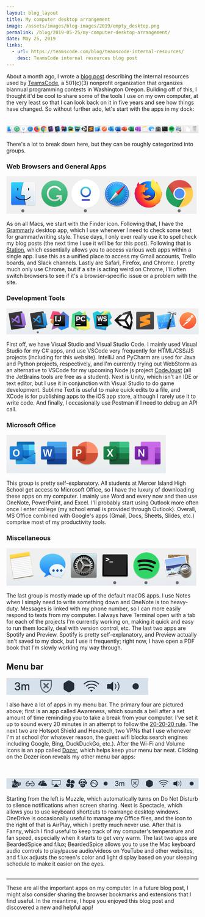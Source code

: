 ```yaml
---
layout: blog_layout
title: My computer desktop arrangement
image: /assets/images/blog-images/2019/empty_desktop.png
permalink: /blog/2019-05-25/my-computer-desktop-arrangement/
date: May 25, 2019
links: 
  - url: https://teamscode.com/blog/teamscode-internal-resources/
    desc: TeamsCode internal resources blog post
---
```


About a month ago, I wrote a [blog post](https://teamscode.com/blog/teamscode-internal-resources/) describing the internal resources used by [TeamsCode](https://teamscode.com/), a 501(c)(3) nonprofit organization that organizes biannual programming contests in Washington Oregon. Building off of this, I thought it'd be cool to share some of the tools I use on my own computer, at the very least so that I can look back on it in five years and see how things have changed. So without further ado, let's start with the apps in my dock:
<br><br><br>
![Apps in my dock](/assets/images/blog-images/2019/dock_full.png)
<br><br>
There's a lot to break down here, but they can be roughly categorized into groups.

### Web Browsers and General Apps

![Browser/general app group](/assets/images/blog-images/2019/dock_browsers.png)

As on all Macs, we start with the Finder icon. Following that, I have the [Grammarly](https://www.grammarly.com/) desktop app, which I use whenever I need to check some text for grammar/writing style. These days, I only ever really use it to spellcheck my blog posts (the next time I use it will be for this post). Following that is [Station](https://getstation.com/), which essentially allows you to access various web apps within a single app. I use this as a unified place to access my Gmail accounts, Trello boards, and Slack channels. Lastly are Safari, Firefox, and Chrome. I pretty much only use Chrome, but if a site is acting weird on Chrome, I'll often switch browsers to see if it's a browser-specific issue or a problem with the site. 

### Development Tools

![Development tools group](/assets/images/blog-images/2019/dock_dev.png)

First off, we have Visual Studio and Visual Studio Code. I mainly used Visual Studio for my C# apps, and use VSCode very frequently for HTML/CSS/JS projects (including for this website). IntelliJ and PyCharm are used for Java and Python projects, respectively, and I'm currently trying out WebStorm as an alternative to VSCode for my upcoming Node.js project [CodeJoust](https://www.codejoust.co/) (all the JetBrains tools are free as a student). Next is Unity, which isn't an IDE or text editor, but I use it in conjunction with Visual Studio to do game development. Sublime Text is useful to make quick edits to a file, and XCode is for publishing apps to the iOS app store, although I rarely use it to write code. And finally, I occasionally use Postman if I need to debug an API call. 

### Microsoft Office

![Microsoft office group](/assets/images/blog-images/2019/dock_office.png)

This group is pretty self-explanatory. All students at Mercer Island High School get access to Microsoft Office, so I have the luxury of downloading these apps on my computer. I mainly use Word and every now and then use OneNote, PowerPoint, and Excel. I'll probably start using Outlook more often once I enter college (my school email is provided through Outlook). Overall, MS Office combined with Google's apps (Gmail, Docs, Sheets, Slides, etc.) comprise most of my productivity tools. 

### Miscellaneous

![Misc. tool group](/assets/images/blog-images/2019/dock_misc.png)

The last group is mostly made up of the default macOS apps. I use Notes when I simply need to write something down and OneNote is too heavy-duty. Messages is linked with my phone number, so I can more easily respond to texts from my computer. I always have Terminal open with a tab for each of the projects I'm currently working on, making it quick and easy to run them locally, deal with version control, etc. The last two apps are Spotify and Preview. Spotify is pretty self-explanatory, and Preview actually isn't saved to my dock, but I use it frequently; right now, I have open a PDF book that I'm slowly working my way through. 

## Menu bar

![Menu bar collapsed](/assets/images/blog-images/2019/menu_bar_collapsed.png)

I also have a lot of apps in my menu bar. The primary four are pictured above; first is an app called Awareness, which sounds a bell after a set amount of time reminding you to take a break from your computer. I've set it up to sound every 20 minutes in an attempt to follow the [20-20-20 rule](https://www.aoa.org/documents/infographics/SYVM2016Infographics.pdf). The next two are Hotspot Shield and Hexatech, two VPNs that I use whenever I'm at school (for whatever reason, the guest wifi blocks search engines including Google, Bing, DuckDuckGo, etc.). After the Wi-Fi and Volume icons is an app called [Dozer](https://dozermac.com/), which helps keep your menu bar neat. Clicking on the Dozer icon reveals my other menu bar apps:

<br><br>
![Menu bar expanded](/assets/images/blog-images/2019/menu_bar_expanded.png)

Starting from the left is Muzzle, which automatically turns on Do Not Disturb to silence notifications when screen sharing. Next is Spectacle, which allows you to use keyboard shortcuts to rearrange desktop windows. OneDrive is occasionally useful to manage my Office files, and the icon to the right of that is AirPlay, which I pretty much never use. After that is Fanny, which I find useful to keep track of my computer's temperature and fan speed, especially when it starts to get very warm. The last two apps are BeardedSpice and f.lux; BeardedSpice allows you to use the Mac keyboard audio controls to play/pause audio/videos on YouTube and other websites, and f.lux adjusts the screen's color and light display based on your sleeping schedule to make it easier on the eyes. 
<br><br>
<hr>
These are all the important apps on my computer. In a future blog post, I might also consider sharing the browser bookmarks and extensions that I find useful. In the meantime, I hope you enjoyed this blog post and discovered a new and helpful app!